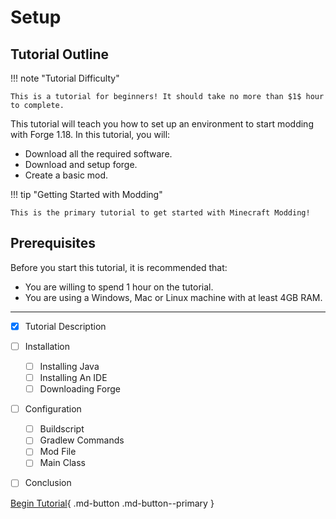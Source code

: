 # Setup
## Tutorial Outline
!!! note "Tutorial Difficulty"

    This is a tutorial for beginners! It should take no more than $1$ hour to complete. 

This tutorial will teach you how to set up an environment to start modding with Forge 1.18. In this tutorial, you will:

- Download all the required software.
- Download and setup forge.
- Create a basic mod.

!!! tip "Getting Started with Modding"

    This is the primary tutorial to get started with Minecraft Modding!

## Prerequisites

Before you start this tutorial, it is recommended that:

- You are willing to spend 1 hour on the tutorial.
- You are using a Windows, Mac or Linux machine with at least 4GB RAM.

---

- [x] Tutorial Description
- [ ] Installation
    * [ ] Installing Java
    * [ ] Installing An IDE
    * [ ] Downloading Forge
- [ ] Configuration
    * [ ] Buildscript
    * [ ] Gradlew Commands
    * [ ] Mod File
    * [ ] Main Class
- [ ] Conclusion


[Begin Tutorial](installation/java){ .md-button .md-button--primary }